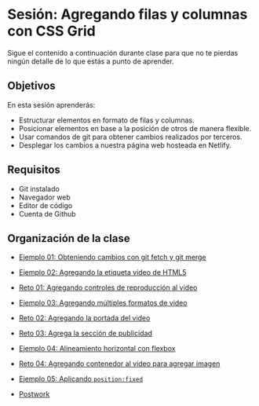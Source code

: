 # Sesión: Agregando filas y columnas con CSS Grid

Sigue el contenido a continuación durante clase para que no te pierdas ningún
detalle de lo que estás a punto de aprender.

## Objetivos

En esta sesión aprenderás:

- Estructurar elementos en formato de filas y columnas.
- Posicionar elementos en base a la posición de otros de manera flexible.
- Usar comandos de git para obtener cambios realizados por terceros.
- Desplegar los cambios a nuestra página web hosteada en Netlify.

## Requisitos

- Git  instalado
- Navegador web
- Editor de código 
- Cuenta de Github

## Organización de la clase

- [Ejemplo 01: Obteniendo cambios con git fetch y git merge](https://github.com/beduExpert/A1-Frontend-Fundamentals-2020/tree/master/sesion-03/Ejemplo-01)

- [Ejemplo  02: Agregando la etiqueta video de HTML5](https://github.com/beduExpert/A1-Frontend-Fundamentals-2020/tree/master/sesion-03/Ejemplo-02)

- [Reto  01: Agregando controles de reproducción al video](https://github.com/beduExpert/A1-Frontend-Fundamentals-2020/tree/master/sesion-03/reto-01)

- [Ejemplo  03: Agregando múltiples formatos de video](https://github.com/beduExpert/A1-Frontend-Fundamentals-2020/tree/master/sesion-03/Ejemplo-03)

- [Reto  02: Agregando la portada del video](https://github.com/beduExpert/A1-Frontend-Fundamentals-2020/tree/master/sesion-03/reto-02)

- [Reto  03: Agrega la sección de publicidad](https://github.com/beduExpert/A1-Frontend-Fundamentals-2020/tree/master/sesion-03/reto-03)

- [Ejemplo  04: Alineamiento horizontal con flexbox](https://github.com/beduExpert/A1-Frontend-Fundamentals-2020/tree/master/sesion-03/Ejemplo-04)

- [Reto  04: Agregando contenedor al video para agregar imagen](https://github.com/beduExpert/A1-Frontend-Fundamentals-2020/tree/master/sesion-03/reto-04)

- [Ejemplo  05: Aplicando `position:fixed`](https://github.com/beduExpert/A1-Frontend-Fundamentals-2020/tree/master/sesion-03/Ejemplo-05)

- [Postwork](https://github.com/beduExpert/A1-Frontend-Fundamentals-2020/tree/master/sesion-03/postwork)


